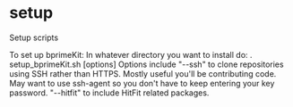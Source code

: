 setup
=====

Setup scripts

To set up bprimeKit:
	In whatever directory you want to install do:
		. setup_bprimeKit.sh [options]
	Options include 
		"--ssh" to clone repositories using SSH rather than HTTPS. 
			Mostly useful you'll be contributing code. 
			May want to use ssh-agent so you don't have to keep entering your key password.
		"--hitfit" to include HitFit related packages.